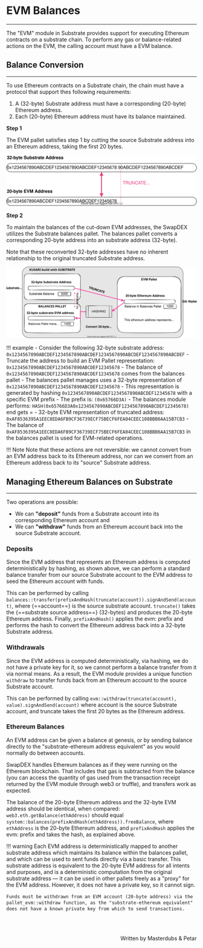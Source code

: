 # <b>EVM Balances</b>
---

The "EVM" module in Substrate provides support for executing Ethereum contracts on a substrate chain. To perform any gas or balance-related actions on the EVM, the calling account must have a EVM balance.

## **Balance Conversion**
---

To use Ethereum contracts on a Substrate chain, the chain must have a protocol that support thes following requirements:

1. A (32-byte) Substrate address must have a corresponding (20-byte) Ethereum address.
2. Each (20-byte) Ethereum address must have its balance maintained.

**Step 1**

The EVM pallet satisfies step 1 by cutting the source Substrate address into an Ethereum address, taking the first 20 bytes. 

![addr-conversion](assets/addr-conv.svg#center)

**Step 2**

To maintain the balances of the cut-down EVM addresses, the SwapDEX utilizes the Substrate balances pallet. The balances pallet converts a corresponding 20-byte address into an substrate address (32-byte).

Note that these reconverted 32-byte addresses have no inherent relationship to the original truncated Substrate address.


![eth-balance](assets/eth-balance.svg#center)


!!! example
    - Consider the following 32-byte substrate address: `0x1234567890ABCDEF1234567890ABCDEF1234567890ABCDEF1234567890ABCDEF`
    - Truncate the address to build an EVM Pallet representation: `0x1234567890ABCDEF1234567890ABCDEF12345678`
    - The balance of `0x1234567890ABCDEF1234567890ABCDEF12345678` comes from the balances pallet
    - The balances pallet manages uses a 32-byte representation of `0x1234567890ABCDEF1234567890ABCDEF12345678`
    - This representation is generated by hashing `0x1234567890ABCDEF1234567890ABCDEF12345678` with a specific EVM prefix
    - The prefix is: `(0x65766D3A)`
    - The balances module performs: `HASH(0x65766D3A0x1234567890ABCDEF1234567890ABCDEF12345678)` end gets =
    - 32-byte EVM representation of truncated address: `0xAF8536395A1EEC8EDA6FB9CF36739ECF75BECF6FEA04CEEC108BBB6AA15B7CB3`
    - The balance of `0xAF8536395A1EEC8EDA6FB9CF36739ECF75BECF6FEA04CEEC108BBB6AA15B7CB3` in the balances pallet is used for EVM-related operations.

!!! Note
    Note that these actions are not reversible: we cannot convert from an EVM address back to its Ethereum address, nor can we convert from an Ethereum address back to its "source" Substrate address.

## **Managing Ethereum Balances on Substrate**
---

Two operations are possible: 

- We can **"deposit"** funds from a Substrate account into its corresponding Ethereum account and
- We can **"withdraw"** funds from an Ethereum account back into the source Substrate account.

### **Deposits**

Since the EVM address that represents an Ethereum address is computed deterministically by hashing, as shown above, we can perform a standard balance transfer from our source Substrate account to the EVM address to seed the Ethereum account with funds.

This can be performed by calling `balances::transfer(prefixAndHash(truncate(account)).signAndSend(account)`, where {==account==} is the source substrate account.
`truncate()` takes the {==substrate source address==} (32-bytes) and produces the 20-byte Ethereum address. 
Finally, `prefixAndHash()` applies the evm: prefix and performs the hash to convert the Ethereum address back into a 32-byte Substrate address.

### **Withdrawals**

Since the EVM address is computed deterministically, via hashing, we do not have a private key for it, so we cannot perform a balance transfer from it via normal means. As a result, the EVM module provides a unique function `withdraw` to transfer funds back from an Ethereum account to the source Substrate account.

This can be performed by calling `evm::withdraw(truncate(account), value).signAndSend(account)` where account is the source Substrate account, and truncate takes the first 20 bytes as the Ethereum address.

### **Ethereum Balances**

An EVM address can be given a balance at genesis, or by sending balance directly to the "substrate-ethereum address equivalent" as you would normally do between accounts. 

SwapDEX handles Ethereum balances as if they were running on the Ethereum blockchain. That includes that gas is subtracted from the balance (you can access the quantity of gas used from the transaction receipt returned by the EVM module through web3 or truffle), and transfers work as expected.

The balance of the 20-byte Ethereum address and the 32-byte EVM address should be identical, when compared: `web3.eth.getBalance(ethAddress)` should equal `system::balances(prefixAndHash(ethAddress)).freeBalance`, where `ethAddress` is the 20-byte Ethereum address, and `prefixAndHash` applies the evm: prefix and takes the hash, as explained above.

!!! warning
    Each EVM address is deterministically mapped to another substrate address which maintains its balance within the balances pallet, and which can be used to sent funds directly via a basic transfer. This substrate address is equivalent to the 20-byte EVM address for all intents and purposes, and is a deterministic computation from the original substrate address — it can be used in other pallets freely as a "proxy" for the EVM address. However, it does not have a private key, so it cannot sign.

    Funds must be withdrawn from an EVM account (20-byte address) via the pallet_evm::withdraw function, as the "substrate-ethereum equivalent" does not have a known private key from which to send transactions.

<br></br>

<p align=right> Written by Masterdubs & Petar </p>